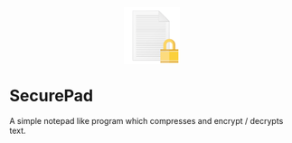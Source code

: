 <div style="text-align:center;"><img align="center" src="securepad.png" height=100/></div>

# SecurePad
A simple notepad like program which compresses and encrypt / decrypts text. 
